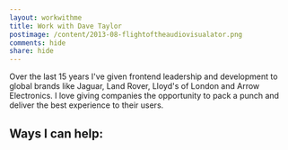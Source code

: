```yaml
---
layout: workwithme
title: Work with Dave Taylor
postimage: /content/2013-08-flightoftheaudiovisualator.png
comments: hide
share: hide
---
```


Over the last 15 years I've given frontend leadership and development to global brands like Jaguar, Land Rover, Lloyd's
of London and Arrow Electronics. I  love giving companies the opportunity to pack a punch and deliver the best
experience to their users.

## Ways I can help:
